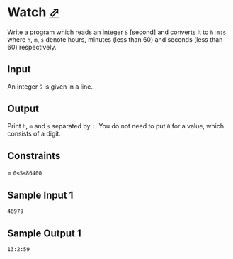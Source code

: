 # Watch [⬀](https://judge.u-aizu.ac.jp/onlinejudge/description.jsp?id=ITP1_1_D)

Write a program which reads an integer `S` [second] and converts it to `h:m:s` where `h`, `m`, `s` denote hours, minutes (less than 60) and seconds (less than 60) respectively.

## Input
An integer `S` is given in a line.

## Output
Print `h`, `m` and `s` separated by `:`. You do not need to put `0` for a value, which consists of a digit.

## Constraints
= `0≤S≤86400`

## Sample Input 1
```
46979
```

## Sample Output 1
```
13:2:59
```